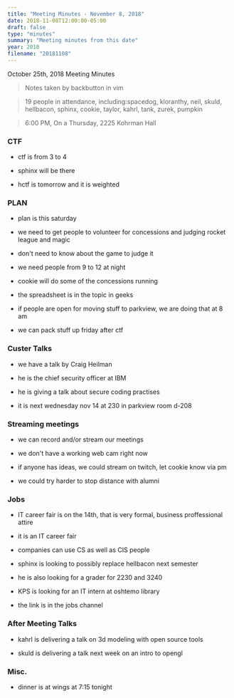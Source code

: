 ```yaml
---
title: "Meeting Minutes - November 8, 2018"
date: 2018-11-08T12:00:00-05:00
draft: false
type: "minutes"
summary: "Meeting minutes from this date"
year: 2018
filename: "20181108"
---
```


October 25th, 2018 Meeting Minutes
> Notes taken by backbutton in vim

> 19 people in attendance, including:spacedog, kloranthy, neil, skuld, hellbacon, sphinx, cookie, taylor, kahrl, tank, zurek, pumpkin



 

> 6:00 PM, On a Thursday, 2225 Kohrman Hall

### CTF

* ctf is from 3 to 4 

* sphinx will be there

* hctf is tomorrow and it is weighted

### PLAN

* plan is this saturday

* we need to get people to volunteer for concessions and judging rocket league and magic

* don't need to know about the game to judge it

* we need people from 9 to 12 at night

* cookie will do some of the concessions running

* the spreadsheet is in the topic in geeks

* if people are open for moving stuff to parkview, we are doing that at 8 am

* we can pack stuff up friday after ctf

### Custer Talks

* we have a talk by Craig Heilman

* he is the chief security officer at IBM

* he is giving a talk about secure coding practises

* it is next wednesday nov 14 at 230 in parkview room d-208

### Streaming meetings

* we can record and/or stream our meetings

* we don't have a working web cam right now

* if anyone has ideas, we could stream on twitch, let cookie know via pm

* we could try harder to stop distance with alumni

### Jobs

* IT career fair is on the 14th, that is very formal, business proffessional attire

* it is an IT career fair

* companies can use CS as well as CIS people

* sphinx is looking to possibly replace hellbacon next semester

* he is also looking for a grader for 2230 and 3240

* KPS is looking for an IT intern at oshtemo library

* the link is in the jobs channel

### After Meeting Talks

* kahrl is delivering a talk on 3d modeling with open source tools

* skuld is delivering a talk next week on an intro to opengl

### Misc.

* dinner is at wings at 7:15 tonight
